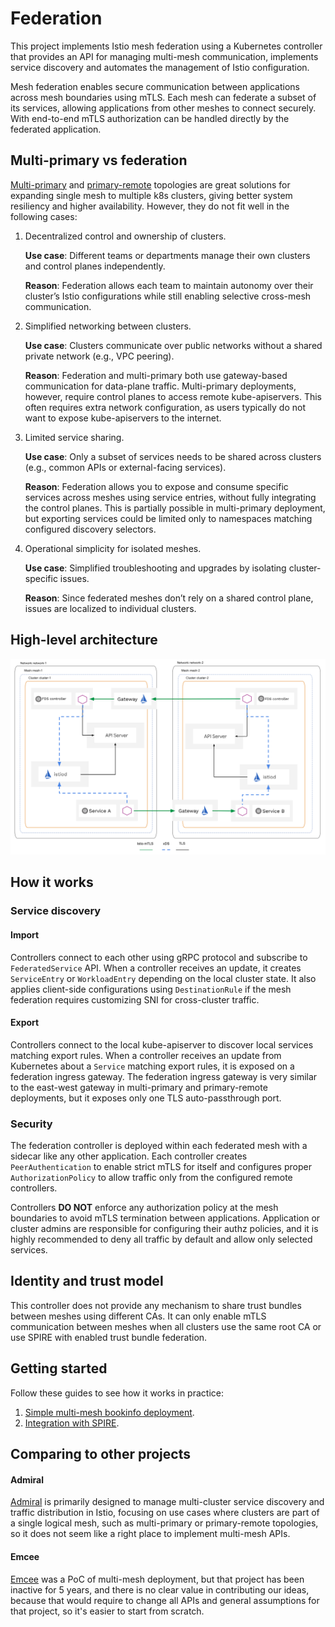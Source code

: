 # Federation

This project implements Istio mesh federation using a Kubernetes controller that provides an API
for managing multi-mesh communication, implements service discovery and automates the management of Istio configuration.

Mesh federation enables secure communication between applications across mesh boundaries using mTLS.
Each mesh can federate a subset of its services, allowing applications from other meshes to connect securely.
With end-to-end mTLS authorization can be handled directly by the federated application.

## Multi-primary vs federation

[Multi-primary](https://istio.io/latest/docs/setup/install/multicluster/multi-primary_multi-network/) and
[primary-remote](https://istio.io/latest/docs/setup/install/multicluster/primary-remote_multi-network/) topologies
are great solutions for expanding single mesh to multiple k8s clusters, giving better system resiliency and higher availability.
However, they do not fit well in the following cases:

1. Decentralized control and ownership of clusters.

    **Use case**: Different teams or departments manage their own clusters and control planes independently.

    **Reason**: Federation allows each team to maintain autonomy over their cluster’s Istio configurations while still enabling
    selective cross-mesh communication.

1. Simplified networking between clusters.

    **Use case**: Clusters communicate over public networks without a shared private network (e.g., VPC peering).

    **Reason**: Federation and multi-primary both use gateway-based communication for data-plane traffic.
    Multi-primary deployments, however, require control planes to access remote kube-apiservers.
    This often requires extra network configuration, as users typically do not want to expose kube-apiservers to the internet.

1. Limited service sharing.

    **Use case**: Only a subset of services needs to be shared across clusters (e.g., common APIs or external-facing services).

    **Reason**: Federation allows you to expose and consume specific services across meshes using service entries, 
    without fully integrating the control planes. This is partially possible in multi-primary deployment, 
    but exporting services could be limited only to namespaces matching configured discovery selectors.

1. Operational simplicity for isolated meshes.

   **Use case**: Simplified troubleshooting and upgrades by isolating cluster-specific issues.

   **Reason**: Since federated meshes don’t rely on a shared control plane, issues are localized to individual clusters.

## High-level architecture

![architecture](docs/arch/diagrams/overview.svg)

## How it works

### Service discovery

#### Import

Controllers connect to each other using gRPC protocol and subscribe to `FederatedService` API.
When a controller receives an update, it creates `ServiceEntry` or `WorkloadEntry` depending on the local cluster state.
It also applies client-side configurations using `DestinationRule` if the mesh federation requires customizing SNI for cross-cluster traffic.

#### Export

Controllers connect to the local kube-apiserver to discover local services matching export rules.
When a controller receives an update from Kubernetes about a `Service` matching export rules,
it is exposed on a federation ingress gateway. The federation ingress gateway is very similar to the east-west gateway
in multi-primary and primary-remote deployments, but it exposes only one TLS auto-passthrough port.

### Security

The federation controller is deployed within each federated mesh with a sidecar like any other application.
Each controller creates `PeerAuthentication` to enable strict mTLS for itself and configures proper `AuthorizationPolicy`
to allow traffic only from the configured remote controllers.

Controllers **DO NOT** enforce any authorization policy at the mesh boundaries to avoid mTLS termination between applications.
Application or cluster admins are responsible for configuring their authz policies, and it is highly recommended
to deny all traffic by default and allow only selected services.

## Identity and trust model

This controller does not provide any mechanism to share trust bundles between meshes using different CAs.
It can only enable mTLS communication between meshes when all clusters use the same root CA or use SPIRE
with enabled trust bundle federation.

## Getting started

Follow these guides to see how it works in practice:
1. [Simple multi-mesh bookinfo deployment](examples/README.md).
2. [Integration with SPIRE](examples/spire/README.md).

## Comparing to other projects

#### Admiral

[Admiral](https://github.com/istio-ecosystem/admiral) is primarily designed to manage multi-cluster service discovery
and traffic distribution in Istio, focusing on use cases where clusters are part of a single logical mesh,
such as multi-primary or primary-remote topologies, so it does not seem like a right place to implement multi-mesh APIs.

#### Emcee

[Emcee](https://github.com/istio-ecosystem/emcee) was a PoC of multi-mesh deployment, but that project has been inactive for 5 years,
and there is no clear value in contributing our ideas, because that would require to change all APIs and general assumptions for that project,
so it's easier to start from scratch.
